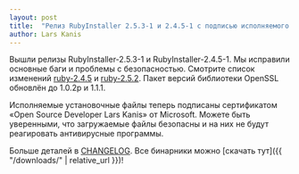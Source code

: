 ```yaml
---
layout: post
title:  "Релиз RubyInstaller 2.5.3-1 и 2.4.5-1 с подписью исполняемого кода"
author: Lars Kanis
---
```

Вышли релизы RubyInstaller-2.5.3-1 и RubyInstaller-2.4.5-1. Мы исправили основные баги и проблемы с безопасностью.
Смотрите список изменений [ruby-2.4.5](https://www.ruby-lang.org/en/news/2018/10/17/ruby-2-4-5-released/) и 
[ruby-2.5.2](https://www.ruby-lang.org/en/news/2018/10/17/ruby-2-5-2-released/). Пакет версий библиотеки OpenSSL 
обновлён до 1.0.2p и 1.1.1.

Исполняемые установочные файлы теперь подписаны сертификатом «Open Source Developer Lars Kanis» от Microsoft.
Можете быть уверенными, что загружаемые файлы безопасны и на них не будут реагировать антивирусные программы.

Больше деталей в [CHANGELOG](https://github.com/oneclick/rubyinstaller2/blob/16e7aa4159fab5413b01ed1ca9917f9e39500303/CHANGELOG.md#rubyinstaller-253-1---2018-10-21).
Все бинарники можно [скачать тут]({{ "/downloads/" | relative_url }})!